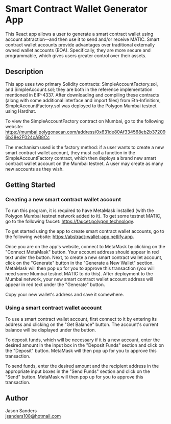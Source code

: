 # Smart Contract Wallet Generator App

This React app allows a user to generate a smart contract wallet using account abtraction--and then use it to send and/or receive MATIC. Smart contract wallet accounts provide advantages over traditional externally owned wallet accounts (EOA). Specifically, they are more secure and programmable, which gives users greater control over their assets. 

## Description

This app uses two primary Solidity contracts: SimpleAccountFactory.sol, and SimpleAccount.sol; they are both in the reference implementation mentioned in EIP-4337. After downloading  and compiling these contracts (along with some additional interface and import files) from Eth-Infinitism, SimpleAccountFactory.sol was deployed to the Polygon Mumbai testnet using Hardhat. 

To view the SimpleAccountFactory contract on Mumbai, go to the following website: https://mumbai.polygonscan.com/address/0x631de80Af334568eb2b372096b38e2F024cAB8Cc

The mechanism used is the factory method: if a user wants to create a new smart contract wallet account, they must call a function in the SimpleAccountFactory contract, which then deploys a brand new smart contract wallet account on the Mumbai testnet. A user may create as many new accounts as they wish. 

## Getting Started

### Creating a new smart contract wallet account

To run this program, it is required to have MetaMask installed (with the Polygon Mumbai testnet network added to it). To get some testnet MATIC, go to the following faucet: https://faucet.polygon.technology. 

To get started using the app to create smart contract wallet accounts, go to the following website: https://abstract-wallet-app.netlify.app.

Once you are on the app's website, connect to MetaMask by clicking on the "Connect MetaMask" button. Your account address should appear in red text under the button. Next, to create a new smart contract wallet account, click on the "Generate" button in the "Generate a New Wallet" section. MetaMask will then pop up for you to approve this transaction (you will need some Mumbai testnet MATIC to do this). After deployment to the Mumbai network, your new smart contract wallet account address will appear in red text under the "Generate" button. 

Copy your new wallet's address and save it somewhere. 

### Using a smart contract wallet account 

To use a smart contract wallet account, first connect to it by entering its address and clicking on the "Get Balance" button. The account's current balance will be displayed under the button. 

To deposit funds, which will be necessary if it is a new account, enter the desired amount in the input box in the "Deposit Funds" section and click on the "Deposit" button. MetaMask will then pop up for you to approve this transaction.

To send funds, enter the desired amount and the recipient address in the appropriate input boxes in the "Send Funds" section and click on the "Send" button. MetaMask will then pop up for you to approve this transaction.


## Author

Jason Sanders  
jsanders108@hotmail.com
